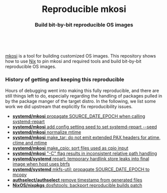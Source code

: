 <h1 align="center">Reproducible mkosi</h1>
<h3 align="center">Build bit-by-bit reproducible OS images</h3>
<br>
<br>
<br>

[mkosi](https://github.com/systemd/mkosi) is a tool for building customized OS images.
This repository shows how to use [Nix](https://nixos.org/) to pin mkosi and required
tools and build bit-by-bit reproducible OS images.


### History of getting and keeping this reproducible

Hours of debugging went into making this fully reproducible, and there are still things left to do,
especially regarding the handling of packages pulled in by the package manger of the target distro.
In the following, we list some work we did upstream that explicitly fix reproducibility issues.

- [**systemd/mkosi** propagate SOURCE_DATE_EPOCH when calling systemd-repart](https://github.com/systemd/mkosi/pull/1834)
- [**systemd/mkosi** add config setting seed to set systemd-repart --seed](https://github.com/systemd/mkosi/pull/1837)
- [**systemd/mkosi** normalize mtime](https://github.com/systemd/mkosi/pull/1839)
- [**systemd/mkosi** make_tar: do not emit extended PAX headers for atime, ctime and mtime](https://github.com/systemd/mkosi/pull/1982)
- [**systemd/mkosi** make_cpio: sort files used as cpio input](https://github.com/systemd/mkosi/pull/2163)
- [**systemd/mkosi** "-C" flag results in inconsistent relative path handling](https://github.com/systemd/mkosi/issues/1879)
- [**systemd/systemd** repart: temporary hardlink store leaks into final image when host uses btrfs](https://github.com/systemd/systemd/issues/29606)
- [**systemd/systemd** mkfs-util: propagate SOURCE_DATE_EPOCH to mcopy](https://github.com/systemd/systemd/pull/29000)
- [**authselect/authselect** remove timestamp from generated files](https://github.com/authselect/authselect/pull/350)
- [**NixOS/nixpkgs** dosfstools: backport reproducible builds patch](https://github.com/NixOS/nixpkgs/pull/252282)

